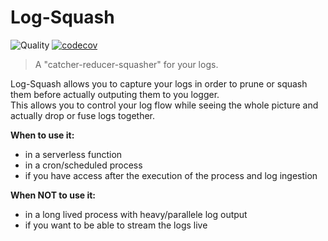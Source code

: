 # Log-Squash

![Quality](https://github.com/de-luca/log-squash/workflows/Quality/badge.svg?branch=main)
[![codecov](https://codecov.io/gh/de-luca/log-squash/branch/main/graph/badge.svg)](https://codecov.io/gh/de-luca/log-squash)

> A "catcher-reducer-squasher" for your logs.

Log-Squash allows you to capture your logs in order to prune or squash them before actually outputing them to you logger.  
This allows you to control your log flow while seeing the whole picture and actually drop or fuse logs together.

**When to use it:**
- in a serverless function
- in a cron/scheduled process
- if you have access after the execution of the process and log ingestion

**When NOT to use it:**
- in a long lived process with heavy/parallele log output
- if you want to be able to stream the logs live

